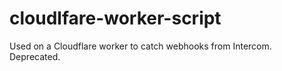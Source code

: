 # cloudlfare-worker-script
Used on a Cloudflare worker to catch webhooks from Intercom. Deprecated.
